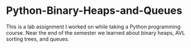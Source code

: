 # Python-Binary-Heaps-and-Queues
This is a lab assignment I worked on while taking a Python programming course. Near the end of the semester we learned about binary heaps, AVL sorting trees, and queues.
